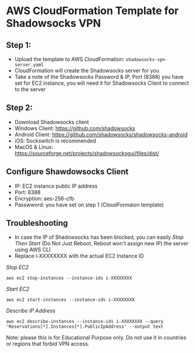 # AWS CloudFormation Template for Shadowsocks VPN

## Step 1:

- Upload the template to AWS CloudFormation: `shadowsocks-vpn-server.yaml`
- CloudFormation will create the Shadowsocks server for you
- Take a note of the Shadowsocks Password & IP, Port (8388) you have set for EC2 instance, you will need it for Shadowsocks Client to connect to the server

## Step 2:

- Download Shadowsocks client
- Windows Client: https://github.com/shadowsocks
- Android Client: https://github.com/shadowsocks/shadowsocks-android
- iOS: Sockswitch is recommended
- MacOS & Linux: https://sourceforge.net/projects/shadowsocksgui/files/dist/ 

## Configure Shawdowsocks Client

- IP: EC2 instance public IP address
- Port: 8388
- Encryption: aes-256-cfb
- Passwword: you have set on step 1 (CloudFormaion template)


## Troubleshooting

- In case the IP of Shadowsocks has been blocked, you can easily *Stop Then Start* (Do Not Just Reboot, Reboot won't assign new IP) the server using AWS CLI
- Replace i-XXXXXXXX with the actual EC2 Instance ID

*Stop EC2*
```
aws ec2 stop-instances --instance-ids i-XXXXXXXX
```

*Start EC2*
```
aws ec2 start-instances --instance-ids i-XXXXXXXX
```

*Describe IP Address*
```
aws ec2 describe-instances --instance-ids i-XXXXXXXX --query 'Reservations[*].Instances[*].PublicIpAddress' --output text
```



Note: please this is for Educational Purpose only. Do not use it in countries or regions that forbid VPN access.
